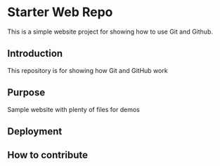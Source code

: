 # Starter Web Repo
This is a simple website project for showing how to use Git and Github.

## Introduction

This repository is for showing how Git and GitHub work

## Purpose

Sample website with plenty of files for demos

## Deployment

## How to contribute